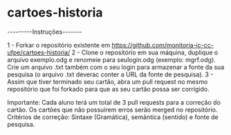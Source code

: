 # cartoes-historia

---------Instruções-------

1 - Forkar o repositório existente em https://github.com/monitoria-ic-cc-ufpe/cartoes-historia/
2 - Clone o repositório em sua máquina, duplique o arquivo exemplo.odg e renomeie para seulogin.odg (exemplo: mgrf.odg). Crie um arquivo .txt também com o seu login para armazenar a fonte da sua pesquisa (o arquivo .txt deverac conter a URL da fonte de pesquisa).
3 - Assim que tiver terminado seu cartão, abra um pull request no mesmo repositório que foi forkado para que as seu cartão possa ser corrigido.

Importante: Cada aluno terá um total de 3 pull requests para a correção do cartão. Os cartões que não possuírem erros serão merged no repositório.
Critérios de correção: Sintaxe (Gramática), semântica (sentido) e fonte de pesquisa.
